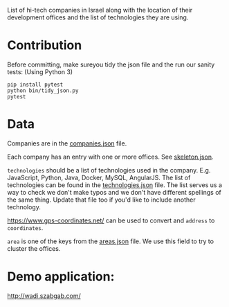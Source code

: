
List of hi-tech companies in Israel along with the location of their development offices
and the list of technologies they are using.

# Contribution

Before committing, make sureyou tidy the json file and the run our sanity tests:
(Using Python 3)

```
pip install pytest
python bin/tidy_json.py
pytest
```

# Data

Companies are in the [companies.json](data/companies.json) file. 

Each company has an entry with one or more offices. See [skeleton.json](data/skeleton.json).

`technologies` should be a list of technologies used in the company. E.g. JavaScript, Python, Java, Docker, MySQL, AngularJS.
The list of technologies can be found in the [technologies.json](data/technologies.json) file. The list serves us a way to check we don't make typos and we don't have different spellings of the same thing.  Update that file too if you'd like to include another technology.

https://www.gps-coordinates.net/ can be used to convert and `address` to `coordinates`.

`area` is one of the keys from the [areas.json](data/areas.json) file. We use this field to try to cluster the offices.

# Demo application:

http://wadi.szabgab.com/

